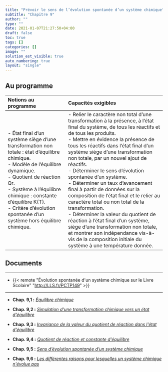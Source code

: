```yaml
---
title: "Prévoir le sens de l’évolution spontanée d’un système chimique"
subtitle: "Chapitre 9"
author: ""
type: ""
date: 2021-01-07T21:27:50+04:00
draft: false
toc: true
tags: []
categories: []
image: ""
solution_est_visible: true
auto_numbering: true
layout: "single"
---
```


## Au programme

| Notions au programme | Capacités exigibles |
| :---- | :---- |
| - État final d’un système siège d’une transformation non totale : état d’équilibre chimique.<br />- Modèle de l’équilibre dynamique.<br />- Quotient de réaction Qr.<br />- Système à l’équilibre chimique : constante d’équilibre K(T).<br />- Critère d’évolution spontanée d’un système hors équilibre chimique. | - Relier le caractère non total d’une transformation à la présence, à l’état final du système, de tous les réactifs et de tous les produits.<br />- Mettre en évidence la présence de tous les réactifs dans l’état final d’un système siège d’une transformation non totale, par un nouvel ajout de réactifs.<br />- Déterminer le sens d’évolution spontanée d’un système.<br />- Déterminer un taux d’avancement final à partir de données sur la composition de l’état final et le relier au caractère total ou non total de la transformation.<br />- Déterminer la valeur du quotient de réaction à l’état final d’un système, siège d’une transformation non totale, et montrer son indépendance vis-à-vis de la composition initiale du système à une température donnée. |


## Documents

----

- {{< remote "Évolution spontanée d'un système chimique sur le Livre Scolaire" "http://LLS.fr/PCTP149" >}}

----

- **Chap. 9,1 :** [*Équilibre chimique*](1-equilibre-chimique)

- **Chap. 9,2 :** [*Simulation d'une transformation chimique vers un état d'équilibre*](2-simulation-transformation-chimique)

- **Chap. 9,3 :** [*Invariance de la valeur du quotient de réaction dans l'état d'équilibre*](3-invariance-quotient-reaction-equilibre)

- **Chap. 9,4 :** [*Quotient de réaction et constante d'équilibre*](4-quotient-reaction-constante-equilibre)

- **Chap. 9,5 :** [*Sens d’évolution spontanée d’un système chimique*](5-sens-evolution)

- **Chap. 9,6 :** [*Les différentes raisons pour lesquelles un système chimique n'évolue pas*](6-td-evolution-spontanee)